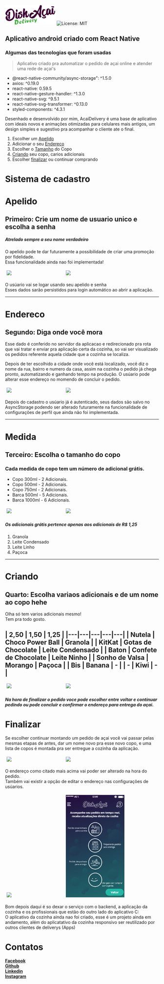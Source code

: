 
![AcaiDelivery](src/assets/LogoP.png)
![License: MIT](https://img.shields.io/badge/License-MIT-green.svg)

## Aplicativo android criado com React Native
### Algumas das tecnologias que foram usadas

> Aplicativo criado pra automatizar o pedido de açai online e atender uma rede de açai's

- @react-native-community/async-storage": ^1.5.0  
- axios: ^0.19.0  
- react-native: 0.59.5  
- react-native-gesture-handler: ^1.3.0  
- react-native-svg: ^9.5.1  
- react-native-svg-transformer: ^0.13.0  
- styled-components: ^4.3.1  


Desenhado e desenvolvido por mim, AcaiDelivery é uma base de aplicativo com ideais novos e animaçôes otimizadas para celulares mais antigos, um design simples e sugestivo pra acompanhar o cliente ate o final.

1. Escolher um  [Apelido](#Apelido)
1. Adicionar o seu [Endereco](#Endereco)
1. Escolher o [Tamanho](#Medida) do Copo
1. [Criando](#Criando) seu copo, carios adicionais
1. Escolher [finalizar](#Finalizar) ou continuar comprando

# Sistema de cadastro
# Apelido
## Primeiro: Crie um nome de usuario unico e escolha a senha
##### Atrelado sempre a seu nome verdadeiro
O apelido pode te dar futuramente a possibilidade de criar uma promoção por fidelidade.  
Essa funcionalidade ainda nao foi implementada!
<div>
  <img style='width: 40%; min-width: 180px; margin: 5px;' src='assets/readme/CriarUsuario.gif' ></img>
  <img style='width: 40%; min-width: 180px; margin: 5px;' src='assets/readme/CriandoSenha.gif' ></img>
</div>

O usúario vai se logar usando seu apelido e senha  
Esses dados sarão persistidos para login automático ao abrir a aplicação.
  
---
# Endereco
## Segundo: Diga onde você mora

Esse dado é conferido no servidor da aplicacao e redirecionado pra rota que vai tratar e enviar pra aplicação certa da cozinha, so vai ser visualizado os pedidos referente aquela cidade que a cozinha se localiza.  

Depois de ter escolhido a cidade onde você está localizado, você diz o nome da rua, bairro e numero da casa, assim na cozinha o pedido já chega pronto, automatizando e ganhando tempo na produção. O usúario pode alterar esse endereço no momendo de concluir o pedido.

<div>
  <img style='width: 40%; min-width: 180px; margin: 5px;' src='assets/readme/PegarCidade.gif' ></img>
  <img style='width: 40%; min-width: 180px; margin: 5px;' src='assets/readme/Endereco.gif' ></img>
</div>

Depois do cadastro o usúario já é autenticado, seus dados são salvo no AsyncStorage podendo ser alterado futuramente na funcionalidade de configurações de perfil que ainda não foi implementada.

---
# Medida
## Terceiro: Escolha o tamanho do copo
### Cada medida de copo tem um número de adicional grátis.

- Copo 300ml - 2 Adicionais.
- Copo 500ml - 2 Adicionais.
- Copo 750ml - 2 Adicionais.
- Barca 500ml - 5 Adicionais.
- Barca 1000ml - 6 Adicionais.

<div>
  <img style='width: 40%; min-width: 180px; margin: 5px;' src='assets/readme/CopoAdcGratis.gif' ></img>
  <img style='width: 40%; min-width: 180px; margin: 5px;' src='assets/readme/CopoAdcMaior1.gif' ></img>
</div>

##### Os adicionais grátis pertence apenas aos adicionais de R$ 1,25

1. Granola
1. Leite Condensado
1. Leite Linho
1. Paçoca

---
# Criando
## Quarto: Escolha variaos adicionais e de um nome ao copo hehe

Olha só tem varios adicionais mesmo!  
Tem pra todo gosto.

| 2,50  | 1,50  | 1,25 |
|---|---|---|---|---|
| Nutela  | Choco Power Ball  | Granola  |
| KitKat  | Gotas de Chocolate  | Leite Condensado  |
| Baton  | Confete de Chocolate  | Leite Ninho  |
| Sonho de Valsa  | Morango  | Paçoca  |
| Bis  | Banana  | -  |
| -  | Kiwi  | -  |
---
<div>
  <img style='width: 40%; min-width: 180px; margin: 5px;' src='assets/readme/Adicionais.gif' ></img>
  <img style='width: 40%; min-width: 180px; margin: 5px;' src='assets/readme/NomeCopo.gif' ></img>
</div>

##### Na hora de finalizar o pedido voce pode escolher entre voltar e continuar pedindo ou pode concluir e confirmar o endereço para entrega do açai.

# Finalizar
Se escolher continuar montando um pedido de açai você vai passar pelas mesmas etapas de antes, dar um nome novo pra esse novo copo, e uma lista de copos é montada pra ser entregue a cozinha da aplicação.

<div>
  <img style='width: 40%; min-width: 180px; margin: 5px;' src='assets/readme/ContPedido.gif' ></img>
  <img style='width: 40%; min-width: 180px; margin: 5px;' src='assets/readme/Finalizar.gif' ></img>
</div>

O endereço como citado mais acima vai poder ser alterado na hora do pedido.  
Também vai existir a opção de editar o endereço nas configurações de usúarios.

<div>
  <img style='width: 40%; min-width: 180px; margin: 5px;' src='assets/readme/MudarEnde.gif' ></img>
  <img style='width: 38.2%; min-width: 180px; margin: 5px;' src='assets/readme/DelivStatus.png' ></img>
</div>

Bom depois daqui é so dexar o serviço com o backend, a aplicação da cozinha e os profissionais que estão do outro lado do aplicativo C:  
O aplicativo da cozinha ainda nao foi criado, esse é um projeto ainda em andamento, além do aplicatativo da cozinha responsivo ser reutilizado por outros clientes de deliverys (Apps)

# Contatos

[**Facebook**](facebook.com/BrunoFrancaM)  
[**Github**](github.com/Tesse-rato)  
[**Linkedin**](linkedin.com/in/bruno-frança-2799b1166)  
[**Instagram**](instagram.com/salve_franca/)

